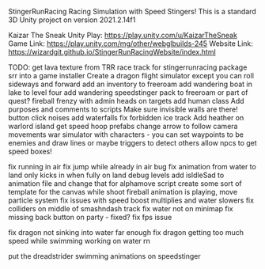 StingerRunRacing
Racing Simulation with Speed Stingers!
This is a standard 3D Unity project on version 2021.2.14f1

Kaizar The Sneak Unity Play: https://play.unity.com/u/KaizarTheSneak
Game Link: https://play.unity.com/mg/other/webglbuilds-245
Website Link: https://wizardgit.github.io/StingerRunRacingWebsite/index.html

TODO:
get lava texture from TRR race track for stingerrunracing
package srr into a game installer
Create a dragon flight simulator except you can roll sideways and forward
add an inventory to freeroam
add wandering boat in lake to level four
add wandering speedstinger pack to freeroam or part of quest?
fireball frenzy with admin heads on targets
add human class
Add purposes and comments to scripts
Make sure invisible walls are there!
button click noises
add waterfalls
fix forbidden ice track
Add heather on warlord island
get speed hoop prefabs
change arrow to follow camera movements
war simulator with characters - you can set waypoints to be enemies and draw lines or maybe triggers to detect others
allow npcs to get speed boxes!

fix running in air
fix jump while already in air bug
fix animation from water to land only kicks in when fully on land
debug levels
add isIdleSad to animation file and change that for alphamove script 
create some sort of template for the canvas
while shoot fireball animation is playing, move particle system
fix issues with speed boost multiplies and water slowers
fix colliders on middle of smashndash track
fix water not on minimap
fix missing back button on party - fixed?
fix fps issue

fix dragon not sinking into water far enough
fix dragon getting too much speed while swimming
working on water rn

put the dreadstrider swimming animations on speedstinger




